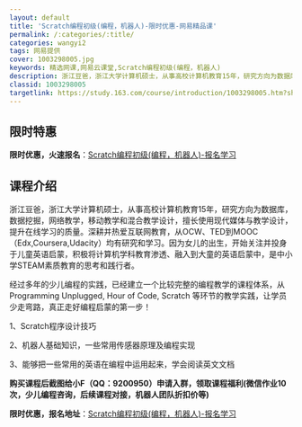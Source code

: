 ```yaml
---
layout: default
title: 'Scratch编程初级(编程，机器人)-限时优惠-网易精品课'
permalink: /:categories/:title/
categories: wangyi2
tags: 网易提供
cover: 1003298005.jpg
keywords: 精选网课,网易云课堂,Scratch编程初级(编程，机器人)
description: 浙江豆爸，浙江大学计算机硕士，从事高校计算机教育15年，研究方向为数据库，数据挖掘，网络教学，移动教学和混合教学设计，擅
classid: 1003298005
targetlink: https://study.163.com/course/introduction/1003298005.htm?share=1&shareId=1025206652&utm_campaign=share&utm_medium=iphoneShare&utm_source=&utm_u=1025206652
---
```


## 限时特惠

**限时优惠，火速报名**：[Scratch编程初级(编程，机器人)-报名学习](https://study.163.com/course/introduction/1003298005.htm?share=1&shareId=1025206652&utm_campaign=share&utm_medium=iphoneShare&utm_source=&utm_u=1025206652)

## 课程介绍

浙江豆爸，浙江大学计算机硕士，从事高校计算机教育15年，研究方向为数据库，数据挖掘，网络教学，移动教学和混合教学设计，擅长使用现代媒体与教学设计，提升在线学习的质量。深耕并热爱互联网教育，从OCW、TED到MOOC（Edx,Coursera,Udacity）均有研究和学习。因为女儿的出生，开始关注并投身于儿童英语启蒙，积极将计算机学科教育渗透、融入到大童的英语启蒙中，是中小学STEAM素质教育的思考和践行者。



 经过多年的少儿编程的实践，已经建立一个比较完整的编程教学的课程体系，从Programming Unplugged, Hour of Code, Scratch 等环节的教学实践，让学员少走弯路，真正走好编程启蒙的第一步！

1、Scratch程序设计技巧

2、机器人基础知识，一些常用传感器原理及编程实现

3、能够把一些常用的英语在编程中运用起来，学会阅读英文文档





******购买课程后截图给小F（QQ：9200950）申请入群，领取课程福利(微信作业10次，少儿编程咨询，后续课程对接，机器人团队折扣价等)******

**限时优惠，报名地址**：[Scratch编程初级(编程，机器人)-报名学习](https://study.163.com/course/introduction/1003298005.htm?share=1&shareId=1025206652&utm_campaign=share&utm_medium=iphoneShare&utm_source=&utm_u=1025206652)


